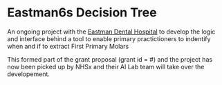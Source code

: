 # Eastman6s Decision Tree

An ongoing project with the [Eastman Dental Hospital](https://www.ucl.ac.uk/eastman/study/orthodontics) to develop the logic and interface behind a tool to enable primary practictioners to indentify when and if to extract First Primary Molars

This formed part of the grant proposal (grant id = #) and the project has now been picked up by NHSx and their AI Lab team will take over the developement.
